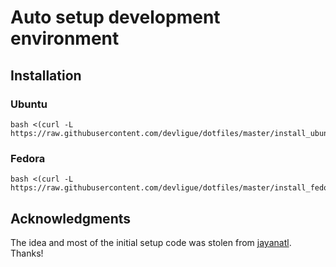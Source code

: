 # Auto setup development environment

## Installation

### Ubuntu

```
bash <(curl -L https://raw.githubusercontent.com/devligue/dotfiles/master/install_ubuntu.sh)
```

### Fedora

```
bash <(curl -L https://raw.githubusercontent.com/devligue/dotfiles/master/install_fedora.sh)
```

## Acknowledgments
The idea and most of the initial setup code was stolen from [jayanatl](https://github.com/jayanatl/dotfiles). Thanks!

